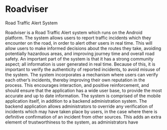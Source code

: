 # Roadviser
Road Traffic Alert System

Roadviser is a Road Traffic Alert system which runs on the Android platform.  The system allows users to report traffic incidents which they encounter on the road, in order to alert other users in real time. This will allow users to make informed decisions about the routes they take, avoiding potentially hazardous areas, and improving journey time and overall road safety. 
An important part of the system is that it has a strong community aspect; all information is user generated in real time.  Because of this, it is important to verify the authenticity of reported incidents, to avoid misuse of the system.  The system incorporates a mechanism where users can verify each other’s incidents, thereby improving their own reputation in the process. This encourages interaction, and positive reinforcement, and should ensure that the application has a wide user base, to provide the most accurate and up to date information.
The system is comprised of the mobile application itself, in addition to a backend administration system.  The backend application allows administrators to override any verification of incidents which may have taken place by users, in the case where there is definitive confirmation of an incident from other sources.  This adds an extra element of trustworthiness to the system, as administrators have 
